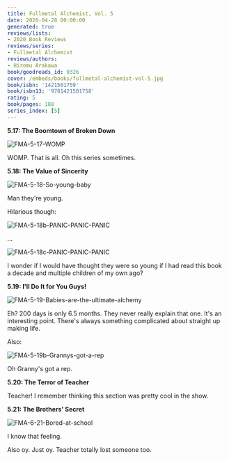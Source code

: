 ```yaml
---
title: Fullmetal Alchemist, Vol. 5
date: 2020-04-28 00:00:00
generated: true
reviews/lists:
- 2020 Book Reviews
reviews/series:
- Fullmetal Alchemist
reviews/authors:
- Hiromu Arakawa
book/goodreads_id: 9326
cover: /embeds/books/fullmetal-alchemist-vol-5.jpg
book/isbn: '1421501759'
book/isbn13: '9781421501758'
rating: 5
book/pages: 188
series_index: [5]
---
```

**5.17: The Boomtown of Broken Down**  

![FMA-5-17-WOMP](/embeds/books/attachments/fma-5-17-womp.png)  

<!--more-->

WOMP. That is all. Oh this series sometimes.  

**5.18: The Value of Sincerity**  

![FMA-5-18-So-young-baby](/embeds/books/attachments/fma-5-18-so-young-baby.png)  

Man they're young.  

Hilarious though:  

![FMA-5-18b-PANIC-PANIC-PANIC](/embeds/books/attachments/fma-5-18b-panic-panic-panic.png)  

...  

![FMA-5-18c-PANIC-PANIC-PANIC](/embeds/books/attachments/fma-5-18c-panic-panic-panic.png)  

I wonder if I would have thought they were so young if I had read this book a decade and multiple children of my own ago?  

 **5.19: I'll Do It for You Guys!**  

![FMA-5-19-Babies-are-the-ultimate-alchemy](/embeds/books/attachments/fma-5-19-babies-are-the-ultimate-alchemy.png)  

Eh? 200 days is only 6.5 months. They never really explain that one. It's an interesting point. There's always something complicated about straight up making life.  

Also:  

![FMA-5-19b-Grannys-got-a-rep](/embeds/books/attachments/fma-5-19b-grannys-got-a-rep.png)  

Oh Granny's got a rep.  

**5.20: The Terror of Teacher**  

Teacher! I remember thinking this section was pretty cool in the show.  

 **5.21: The Brothers' Secret**  

![FMA-6-21-Bored-at-school](/embeds/books/attachments/fma-6-21-bored-at-school.png)  

I know that feeling.  

Also oy. Just oy. Teacher totally lost someone too.